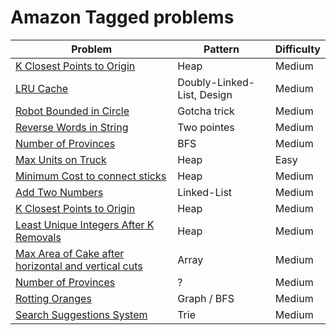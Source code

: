 # Amazon Tagged problems #

| Problem    | Pattern | Difficulty |
| ----------- | ----------- |  ----------- | 
| [K Closest Points to Origin](https://leetcode.com/problems/k-closest-points-to-origin/) | Heap | Medium |
| [LRU Cache](https://leetcode.com/problems/lru-cache/submissions/) | Doubly-Linked-List, Design | Medium |
| [Robot Bounded in Circle](https://leetcode.com/problems/robot-bounded-in-circle/) | Gotcha trick | Medium |
| [Reverse Words in String](https://leetcode.com/problems/reverse-words-in-a-string/)  | Two pointes | Medium |
| [Number of Provinces](https://leetcode.com/problems/number-of-provinces/) | BFS | Medium |
| [Max Units on Truck](https://leetcode.com/problems/maximum-units-on-a-truck/) | Heap   | Easy |
| [Minimum Cost to connect sticks](https://leetcode.com/problems/minimum-cost-to-connect-sticks/) | Heap | Medium |
| [Add Two Numbers]() | Linked-List | Medium |
| [K Closest Points to Origin](https://leetcode.com/problems/k-closest-points-to-origin/) | Heap | Medium |
| [Least Unique Integers After K Removals](https://leetcode.com/problems/least-number-of-unique-integers-after-k-removals/) | Heap | Medium |
| [Max Area of Cake after horizontal and vertical cuts](https://leetcode.com/problems/maximum-area-of-a-piece-of-cake-after-horizontal-and-vertical-cuts/) | Array | Medium |
| [Number of Provinces](https://leetcode.com/problems/number-of-provinces/) |  ?   | Medium |
| [Rotting Oranges](https://leetcode.com/problems/rotting-oranges/) | Graph / BFS | Medium |
| [Search Suggestions System](https://leetcode.com/problems/search-suggestions-system/) | Trie | Medium |

